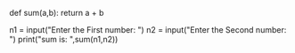 def sum(a,b):
    return a + b

n1 = input("Enter the First number: ")
n2 = input("Enter the Second number: ")
print("sum is: ",sum(n1,n2))
